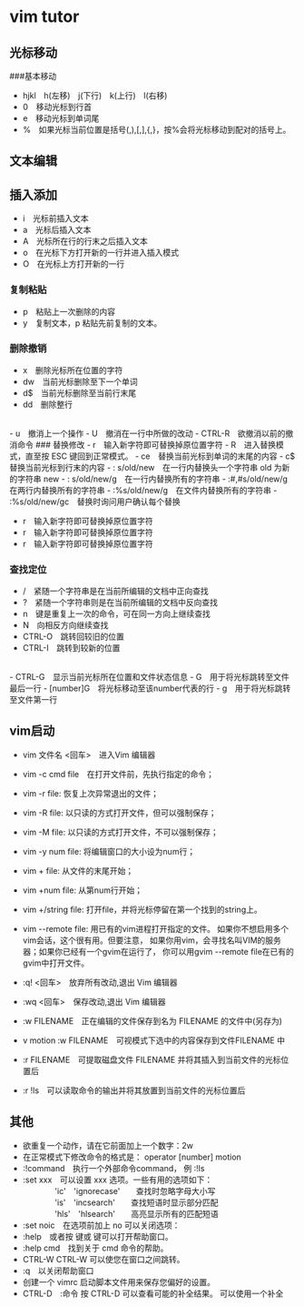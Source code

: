 # vim tutor
## 光标移动
###基本移动
- hjkl　h(左移)　j(下行)　k(上行)　l(右移)
- 0　移动光标到行首
- e　移动光标到单词尾
- %　如果光标当前位置是括号(,),[,],{,}，按%会将光标移动到配对的括号上。
## 文本编辑
## 插入添加
- i　光标前插入文本
- a　光标后插入文本
- A　光标所在行的行末之后插入文本
- o　在光标下方打开新的一行并进入插入模式
- O　在光标上方打开新的一行
### 复制粘贴
- p　粘贴上一次删除的内容
- y　复制文本，p 粘贴先前复制的文本。
### 删除撤销
- x　删除光标所在位置的字符 
- dw　当前光标删除至下一个单词
- d$　当前光标删除至当前行末尾
- dd　删除整行   
<br>
- u　撤消上一个操作
- U　撤消在一行中所做的改动
- CTRL-R　欲撤消以前的撤消命令
### 替换修改
- r　输入新字符即可替换掉原位置字符
- R　进入替换模式，直至按 ESC 键回到正常模式。
- ce　替换当前光标到单词的末尾的内容
- c$　替换当前光标到行末的内容
- : s/old/new　在一行内替换头一个字符串 old 为新的字符串 new
- : s/old/new/g　在一行内替换所有的字符串 
- :#,#s/old/new/g　在两行内替换所有的字符串  
- :%s/old/new/g　在文件内替换所有的字符串   
- :%s/old/new/gc　替换时询问用户确认每个替换     

- r　输入新字符即可替换掉原位置字符
- r　输入新字符即可替换掉原位置字符
- r　输入新字符即可替换掉原位置字符
### 查找定位
- /　紧随一个字符串是在当前所编辑的文档中正向查找
- ?　紧随一个字符串则是在当前所编辑的文档中反向查找
- n　键是重复上一次的命令，可在同一方向上继续查找
- N　向相反方向继续查找
- CTRL-O　跳转回较旧的位置
- CTRL-I　跳转到较新的位置
<br>
- CTRL-G　显示当前光标所在位置和文件状态信息
- G　用于将光标跳转至文件最后一行
- [number]G　将光标移动至该number代表的行
- g　用于将光标跳转至文件第一行


## vim启动
- vim 文件名 <回车>　进入Vim 编辑器
- vim -c cmd file　在打开文件前，先执行指定的命令；
- vim -r file: 恢复上次异常退出的文件；
- vim -R file: 以只读的方式打开文件，但可以强制保存；
- vim -M file: 以只读的方式打开文件，不可以强制保存；
- vim -y num file: 将编辑窗口的大小设为num行；
- vim + file: 从文件的末尾开始；
- vim +num file: 从第num行开始；
- vim +/string file: 打开file，并将光标停留在第一个找到的string上。
- vim --remote file: 用已有的vim进程打开指定的文件。 如果你不想启用多个vim会话，这个很有用。但要注意， 如果你用vim，会寻找名叫VIM的服务器；如果你已经有一个gvim在运行了， 你可以用gvim --remote file在已有的gvim中打开文件。


- :q! <回车>　放弃所有改动,退出 Vim 编辑器 
- :wq <回车>　保存改动,退出 Vim 编辑器 
- :w FILENAME　正在编辑的文件保存到名为 FILENAME 的文件中(另存为)
- v motion :w FILENAME　可视模式下选中的内容保存到文件FILENAME 中
- :r FILENAME　可提取磁盘文件 FILENAME 并将其插入到当前文件的光标位置后
- :r !ls　可以读取命令的输出并将其放置到当前文件的光标位置后
## 其他
- 欲重复一个动作，请在它前面加上一个数字：2w
- 在正常模式下修改命令的格式是：
               operator   [number]   motion
- :!command　执行一个外部命令command， 例 :!ls
- :set xxx　可以设置 xxx 选项。一些有用的选项如下：
　　　　'ic'　'ignorecase'　　查找时忽略字母大小写
　　　　'is'　'incsearch'　　查找短语时显示部分匹配
　　　　'hls'　'hlsearch'　　高亮显示所有的匹配短语
- :set noic　在选项前加上 no 可以关闭选项：  
- :help　或者按 <F1> 键或 <Help> 键可以打开帮助窗口。
- :help cmd　找到关于 cmd 命令的帮助。
- CTRL-W CTRL-W  可以使您在窗口之间跳转。
- :q　以关闭帮助窗口
- 创建一个 vimrc 启动脚本文件用来保存您偏好的设置。
- CTRL-D　:命令 按 CTRL-D 可以查看可能的补全结果。<TAB> 可以使用一个补全



